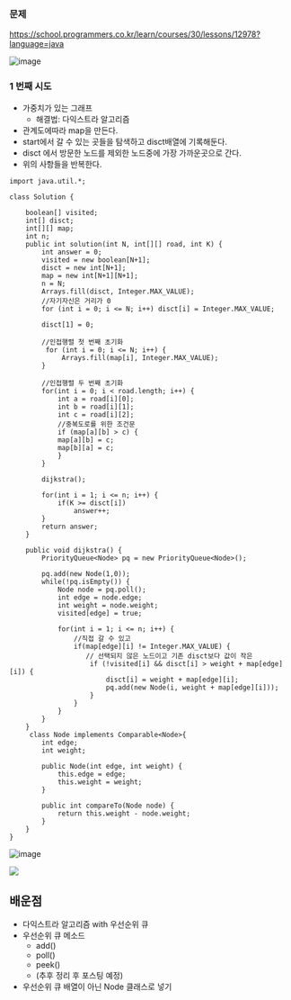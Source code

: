 ### **문제**                        

https://school.programmers.co.kr/learn/courses/30/lessons/12978?language=java

![image](https://github.com/sunwon12/Today-I-Learn/assets/92251131/2824675b-99f5-4006-b03c-ff577705fa1b)

### **1 번째 시도**                         

-   가중치가 있는 그래프
    -   해결법: 다익스트라 알고리즘
-   관계도에따라 map을 만든다.
-   start에서 갈 수 있는 곳들을 탐색하고 disct배열에 기록해둔다.
-   disct 에서 방문한 노드를 제외한 노드중에 가장 가까운곳으로 간다.
-   위의 사항들을 반복한다.

```
import java.util.*;

class Solution {
    
    boolean[] visited;
    int[] disct;
    int[][] map;
    int n;
    public int solution(int N, int[][] road, int K) {
        int answer = 0;
        visited = new boolean[N+1];
        disct = new int[N+1];
        map = new int[N+1][N+1];
        n = N;
        Arrays.fill(disct, Integer.MAX_VALUE);
        //자기자신은 거리가 0
        for (int i = 0; i <= N; i++) disct[i] = Integer.MAX_VALUE; 

        disct[1] = 0;

        //인접행렬 첫 번째 초기화
         for (int i = 0; i <= N; i++) {
             Arrays.fill(map[i], Integer.MAX_VALUE);
        }
        
        //인접행렬 두 번째 초기화 
        for(int i = 0; i < road.length; i++) {
            int a = road[i][0];
            int b = road[i][1];
            int c = road[i][2];
            //중복도로를 위한 조건문
            if (map[a][b] > c) {
            map[a][b] = c;
            map[b][a] = c;
            }
        }
        
        dijkstra();

        for(int i = 1; i <= n; i++) {
            if(K >= disct[i])
                answer++;
        }
        return answer;
    }
    
    public void dijkstra() {
        PriorityQueue<Node> pq = new PriorityQueue<Node>();
        
        pq.add(new Node(1,0));
        while(!pq.isEmpty()) {
            Node node = pq.poll();
            int edge = node.edge;
            int weight = node.weight;
            visited[edge] = true;

            for(int i = 1; i <= n; i++) {
                //직접 갈 수 있고
                if(map[edge][i] != Integer.MAX_VALUE) {
                   // 선택되지 않은 노드이고 기존 disct보다 값이 작은
                    if (!visited[i] && disct[i] > weight + map[edge][i]) {
                        disct[i] = weight + map[edge][i]; 
                        pq.add(new Node(i, weight + map[edge][i]));
                    }
                }
            }
        }
    }
     class Node implements Comparable<Node>{
        int edge;
        int weight;
        
        public Node(int edge, int weight) {
            this.edge = edge;
            this.weight = weight;
        }
        
        public int compareTo(Node node) {
            return this.weight - node.weight;
        }
    }
}
```

![image](https://github.com/sunwon12/Today-I-Learn/assets/92251131/7f405a9c-5091-46cf-8108-e49d4d8a0ca0)

![](https://t1.daumcdn.net/keditor/emoticon/niniz/large/043.gif)

## **배운점**

-   다익스트라 알고리즘 with 우선순위 큐
-   우선순위 큐 메소드
    -   add()
    -   poll()
    -   peek()
    -   (추후 정리 후 포스팅 예정)
-   우선순위 큐 배열이 아닌 Node 클래스로 넣기
